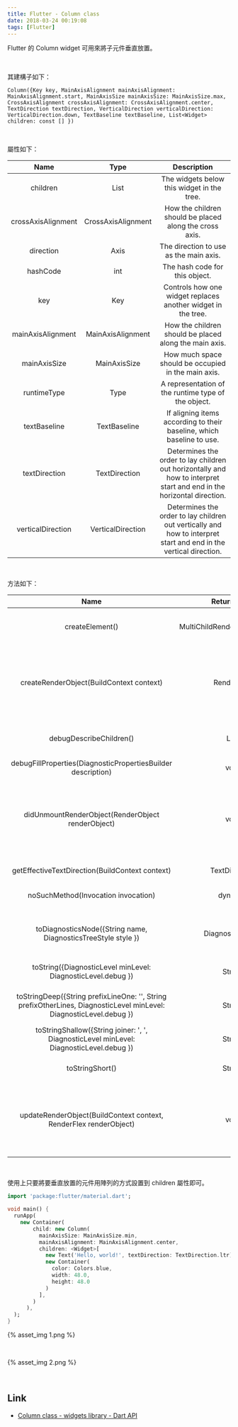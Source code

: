 ```yaml
---
title: Flutter - Column class
date: 2018-03-24 00:19:08
tags: [Flutter]
---
```


Flutter 的 Column widget 可用來將子元件垂直放置。  

<!-- More -->

<br/>


其建構子如下：  

    Column({Key key, MainAxisAlignment mainAxisAlignment: MainAxisAlignment.start, MainAxisSize mainAxisSize: MainAxisSize.max, CrossAxisAlignment crossAxisAlignment: CrossAxisAlignment.center, TextDirection textDirection, VerticalDirection verticalDirection: VerticalDirection.down, TextBaseline textBaseline, List<Widget> children: const [] })

<br/>


屬性如下：

| Name | Type | Description |
|:-------------:|:-------------:|:-----:|
| children |  List<Widget> | The widgets below this widget in the tree. |
| crossAxisAlignment | CrossAxisAlignment | How the children should be placed along the cross axis. |
| direction | Axis | The direction to use as the main axis. |
| hashCode | int | The hash code for this object. |
| key | Key | Controls how one widget replaces another widget in the tree. |
| mainAxisAlignment | MainAxisAlignment | How the children should be placed along the main axis. |
| mainAxisSize | MainAxisSize | How much space should be occupied in the main axis. |
| runtimeType | Type | A representation of the runtime type of the object. |
| textBaseline | TextBaseline | If aligning items according to their baseline, which baseline to use. |
| textDirection | TextDirection | Determines the order to lay children out horizontally and how to interpret start and end in the horizontal direction. |
| verticalDirection | VerticalDirection | Determines the order to lay children out vertically and how to interpret start and end in the vertical direction. |

<br/>


方法如下：

| Name | Return Type | Description |
|:-------------:|:-------------:|:-----:|
| createElement() | MultiChildRenderObjectElement | RenderObjectWidgets always inflate to a RenderObjectElement subclass. |
| createRenderObject(BuildContext context) | RenderFlex | Creates an instance of the RenderObject class that this RenderObjectWidget represents, using the configuration described by this RenderObjectWidget. |
| debugDescribeChildren() | List<DiagnosticsNode> | Returns a list of DiagnosticsNode objects describing this node's children. |
| debugFillProperties(DiagnosticPropertiesBuilder description) | void ||
| didUnmountRenderObject(RenderObject renderObject) | void | A render object previously associated with this widget has been removed from the tree. The given RenderObject will be of the same type as returned by this object's createRenderObject. |
| getEffectiveTextDirection(BuildContext context) | TextDirection | The value to pass to RenderFlex.textDirection. |
| noSuchMethod(Invocation invocation) | dynamic | Invoked when a non-existent method or property is accessed. |
| toDiagnosticsNode({String name, DiagnosticsTreeStyle style }) | DiagnosticsNode | Returns a debug representation of the object that is used by debugging tools and by toStringDeep. |
| toString({DiagnosticLevel minLevel: DiagnosticLevel.debug }) | String | Returns a string representation of this object. |
| toStringDeep({String prefixLineOne: '', String prefixOtherLines, DiagnosticLevel minLevel: DiagnosticLevel.debug }) | String | Returns a string representation of this node and its descendants. |
| toStringShallow({String joiner: ', ', DiagnosticLevel minLevel: DiagnosticLevel.debug }) | String | Returns a one-line detailed description of the object. |
| toStringShort() | String | A short, textual description of this widget. |
| updateRenderObject(BuildContext context, RenderFlex renderObject) | void | Copies the configuration described by this RenderObjectWidget to the given RenderObject, which will be of the same type as returned by this object's createRenderObject. |

<br/>


使用上只要將要垂直放置的元件用陣列的方式設置到 children 屬性即可。  

```dart
import 'package:flutter/material.dart';

void main() {
  runApp(
    new Container(
        child: new Column(
          mainAxisSize: MainAxisSize.min,
          mainAxisAlignment: MainAxisAlignment.center,
          children: <Widget>[
            new Text('Hello, world!', textDirection: TextDirection.ltr),
            new Container(
              color: Colors.blue,
              width: 48.0,
              height: 48.0
            )
          ],
        )
      ),
  );
}
```

{% asset_img 1.png %}
 
<br/>

{% asset_img 2.png %}
 
<br/>


Link
----
* [Column class - widgets library - Dart API](https://docs.flutter.io/flutter/widgets/Column-class.html)
